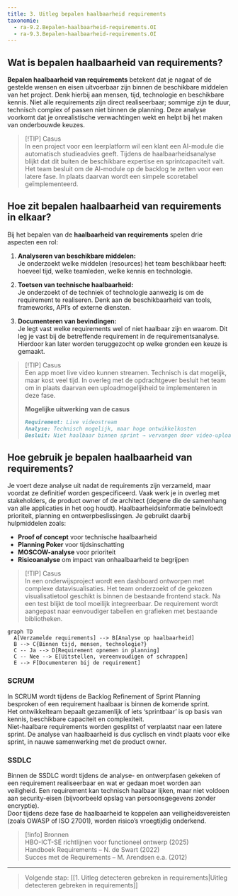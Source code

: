 ```yaml
---
title: 3. Uitleg bepalen haalbaarheid requirements  
taxonomie:
  - ra-9.2.Bepalen-haalbaarheid-requirements.OI
  - ra-9.3.Bepalen-haalbaarheid-requirements.OI
---
```


## Wat is bepalen haalbaarheid van requirements?
**Bepalen haalbaarheid van requirements** betekent dat je nagaat of de gestelde wensen en eisen uitvoerbaar zijn binnen de beschikbare middelen van het project. Denk hierbij aan mensen, tijd, technologie en beschikbare kennis. Niet alle requirements zijn direct realiseerbaar; sommige zijn te duur, technisch complex of passen niet binnen de planning. Deze analyse voorkomt dat je onrealistische verwachtingen wekt en helpt bij het maken van onderbouwde keuzes.

> [!TIP] Casus  
> In een project voor een leerplatform wil een klant een AI-module die automatisch studieadvies geeft. Tijdens de haalbaarheidsanalyse blijkt dat dit buiten de beschikbare expertise en sprintcapaciteit valt. Het team besluit om de AI-module op de backlog te zetten voor een latere fase. In plaats daarvan wordt een simpele scoretabel geïmplementeerd.

## Hoe zit bepalen haalbaarheid van requirements in elkaar?
Bij het bepalen van de **haalbaarheid van requirements** spelen drie aspecten een rol:

1. **Analyseren van beschikbare middelen:**  
   Je onderzoekt welke middelen (resources) het team beschikbaar heeft: hoeveel tijd, welke teamleden, welke kennis en technologie.

2. **Toetsen van technische haalbaarheid:**  
   Je onderzoekt of de techniek of technologie aanwezig is om de requirement te realiseren. Denk aan de beschikbaarheid van tools, frameworks, API’s of externe diensten.

3. **Documenteren van bevindingen:**  
   Je legt vast welke requirements wel of niet haalbaar zijn en waarom. Dit leg je vast bij de betreffende requirement in de requirementsanalyse. Hierdoor kan later worden teruggezocht op welke gronden een keuze is gemaakt.

> [!TIP] Casus  
> Een app moet live video kunnen streamen. Technisch is dat mogelijk, maar kost veel tijd. In overleg met de opdrachtgever besluit het team om in plaats daarvan een uploadmogelijkheid te implementeren in deze fase.
>
>**Mogelijke uitwerking van de casus**
>```markdown
>Requirement: Live videostream  
>Analyse: Technisch mogelijk, maar hoge ontwikkelkosten  
>Besluit: Niet haalbaar binnen sprint → vervangen door video-uploadfunctionaliteit  
>```

## Hoe gebruik je bepalen haalbaarheid van requirements?
Je voert deze analyse uit nadat de requirements zijn verzameld, maar voordat ze definitief worden gespecificeerd. Vaak werk je in overleg met stakeholders, de product owner of de architect (degene die de samenhang van alle applicaties in het oog houdt). Haalbaarheidsinformatie beïnvloedt prioriteit, planning en ontwerpbeslissingen. Je gebruikt daarbij hulpmiddelen zoals:

- **Proof of concept** voor technische haalbaarheid
- **Planning Poker** voor tijdsinschatting
- **MOSCOW-analyse** voor prioriteit
- **Risicoanalyse** om impact van onhaalbaarheid te begrijpen

> [!TIP] Casus  
> In een onderwijsproject wordt een dashboard ontworpen met complexe datavisualisaties. Het team onderzoekt of de gekozen visualisatietool geschikt is binnen de bestaande frontend stack. Na een test blijkt de tool moeilijk integreerbaar. De requirement wordt aangepast naar eenvoudiger tabellen en grafieken met bestaande bibliotheken.

```mermaid
graph TD
  A[Verzamelde requirements] --> B[Analyse op haalbaarheid]
  B --> C{Binnen tijd, mensen, technologie?}
  C -- Ja --> D[Requirement opnemen in planning]
  C -- Nee --> E[Uitstellen, vereenvoudigen of schrappen]
  E --> F[Documenteren bij de requirement]
```

### SCRUM
In SCRUM wordt tijdens de Backlog Refinement of Sprint Planning besproken of een requirement haalbaar is binnen de komende sprint.  
Het ontwikkelteam bepaalt gezamenlijk of iets ‘sprintbaar’ is op basis van kennis, beschikbare capaciteit en complexiteit.  
Niet-haalbare requirements worden gesplitst of verplaatst naar een latere sprint. De analyse van haalbaarheid is dus cyclisch en vindt plaats voor elke sprint, in nauwe samenwerking met de product owner.

### SSDLC
Binnen de SSDLC wordt tijdens de analyse- en ontwerpfasen gekeken of een requirement realiseerbaar en wat er gedaan moet worden aan veiligheid. Een requirement kan technisch haalbaar lijken, maar niet voldoen aan security-eisen (bijvoorbeeld opslag van persoonsgegevens zonder encryptie).  
Door tijdens deze fase de haalbaarheid te koppelen aan veiligheidsvereisten (zoals OWASP of ISO 27001), worden risico’s vroegtijdig onderkend.

> [!info] Bronnen  
> HBO-ICT-SE richtlijnen voor functioneel ontwerp (2025)  
> Handboek Requirements – N. de Swart (2022)  
> Succes met de Requirements – M. Arendsen e.a. (2012)

---

> Volgende stap: [[1. Uitleg detecteren gebreken in requirements|Uitleg detecteren gebreken in requirements]]